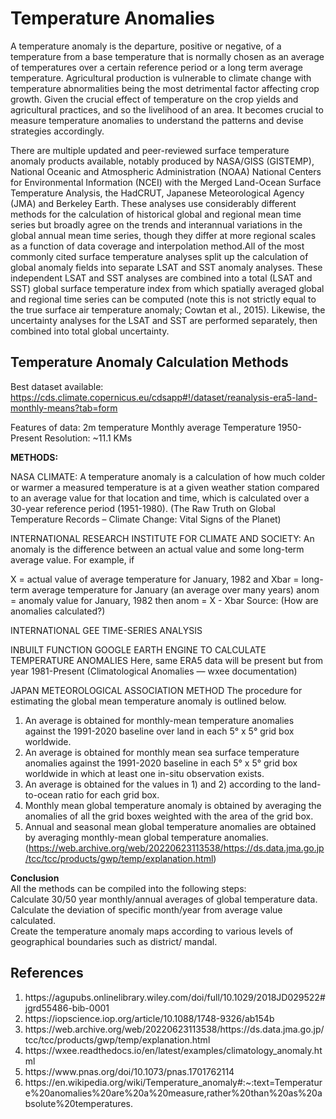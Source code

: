 # Temperature Anomalies 

A temperature anomaly is the departure, positive or negative, of a temperature from a base temperature that is normally chosen as an average of temperatures over a certain reference period or a long term average temperature. 
Agricultural production is vulnerable to climate change with temperature abnormalities being the most detrimental factor affecting crop growth. Given the crucial effect of temperature on the crop yields and agricultural practices, and so the livelihood of an area. It becomes crucial to measure temperature anomalies to understand the patterns and devise strategies accordingly. 

There are multiple updated and peer-reviewed surface temperature anomaly products available, notably produced by NASA/GISS (GISTEMP), National Oceanic and Atmospheric Administration (NOAA) National Centers for Environmental Information (NCEI) with the Merged Land-Ocean Surface Temperature Analysis, the HadCRUT, Japanese Meteorological Agency (JMA) and Berkeley Earth.
These analyses use considerably different methods for the calculation of historical global and regional mean time series but broadly agree on the trends and interannual variations in the global annual mean time series, though they differ at more regional scales as a function of data coverage and interpolation method.All of the most commonly cited surface temperature analyses split up the calculation of global anomaly fields into separate LSAT and SST anomaly analyses. These independent LSAT and SST analyses are combined into a total (LSAT and SST) global surface temperature index from which spatially averaged global and regional time series can be computed (note this is not strictly equal to the true surface air temperature anomaly; Cowtan et al., 2015). Likewise, the uncertainty analyses for the LSAT and SST are performed separately, then combined into total global uncertainty.


## Temperature Anomaly Calculation Methods

	
Best dataset available:
https://cds.climate.copernicus.eu/cdsapp#!/dataset/reanalysis-era5-land-monthly-means?tab=form

Features of data: 
2m temperature 
Monthly average Temperature 1950-Present
Resolution: ~11.1 KMs

**METHODS:**

NASA CLIMATE:
A temperature anomaly is a calculation of how much colder or warmer a measured temperature is at a given weather station compared to an average value for that location and time, which is calculated over a 30-year reference period (1951-1980).
(The Raw Truth on Global Temperature Records – Climate Change: Vital Signs of the Planet)

INTERNATIONAL RESEARCH INSTITUTE FOR  CLIMATE AND SOCIETY:
An anomaly is the difference between an actual value and some long-term average value.
For example, if

X = actual value of average temperature for January, 1982 and
Xbar = long-term average temperature for January (an average over many years)
anom = anomaly value for January, 1982
then anom = X - Xbar
Source: (How are anomalies calculated?)

INTERNATIONAL GEE TIME-SERIES ANALYSIS

INBUILT FUNCTION GOOGLE EARTH ENGINE TO CALCULATE TEMPERATURE ANOMALIES 
Here, same ERA5 data will be present but from year 1981-Present
(Climatological Anomalies — wxee documentation)


JAPAN METEOROLOGICAL ASSOCIATION METHOD
The procedure for estimating the global mean temperature anomaly is outlined below.
1) An average is obtained for monthly-mean temperature anomalies against the 1991-2020 baseline over land in each 5° x 5° grid box worldwide.
2) An average is obtained for monthly mean sea surface temperature anomalies against the 1991-2020 baseline in each 5° x 5° grid box worldwide in which at least one in-situ observation exists.
3) An average is obtained for the values in 1) and 2) according to the land-to-ocean ratio for each grid box.
4) Monthly mean global temperature anomaly is obtained by averaging the anomalies of all the grid boxes weighted with the area of the grid box.
5) Annual and seasonal mean global temperature anomalies are obtained by averaging monthly-mean global temperature anomalies.
(https://web.archive.org/web/20220623113538/https://ds.data.jma.go.jp/tcc/tcc/products/gwp/temp/explanation.html)


**Conclusion** <br>
All the methods can be compiled into the following steps: <br>
Calculate 30/50 year monthly/annual averages of global temperature data. <br>
Calculate the deviation of specific month/year from average value calculated. <br>
Create the temperature anomaly maps according to various levels of geographical boundaries such as district/ mandal. <br>

## References 
<ol>
  <li>https://agupubs.onlinelibrary.wiley.com/doi/full/10.1029/2018JD029522#jgrd55486-bib-0001</li>
  <li>https://iopscience.iop.org/article/10.1088/1748-9326/ab154b</li>
  <li>https://web.archive.org/web/20220623113538/https://ds.data.jma.go.jp/tcc/tcc/products/gwp/temp/explanation.html</li>
  <li>https://wxee.readthedocs.io/en/latest/examples/climatology_anomaly.html</li>
  <li>https://www.pnas.org/doi/10.1073/pnas.1701762114</li>
  <li>https://en.wikipedia.org/wiki/Temperature_anomaly#:~:text=Temperature%20anomalies%20are%20a%20measure,rather%20than%20as%20absolute%20temperatures.</li>
</ol>
